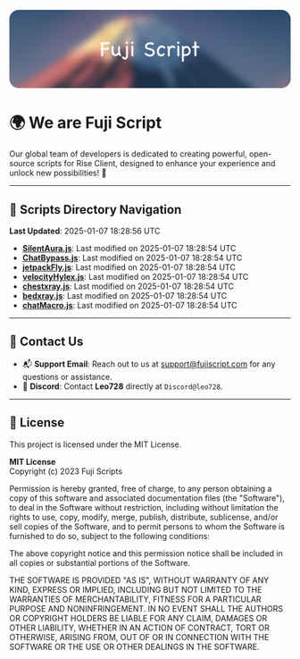 ![Banner](.github/b.webp)

# 🌍 **We are Fuji Script**

Our global team of developers is dedicated to creating powerful, open-source scripts for Rise Client, designed to enhance your experience and unlock new possibilities! 🌟

---
<!-- SCRIPTS_NAVIGATION_START -->
## 📂 **Scripts Directory Navigation**

**Last Updated**: 2025-01-07 18:28:56 UTC

- **[SilentAura.js](scripts/SilentAura.js)**: Last modified on 2025-01-07 18:28:54 UTC
- **[ChatBypass.js](scripts/ChatBypass.js)**: Last modified on 2025-01-07 18:28:54 UTC
- **[jetpackFly.js](scripts/jetpackFly.js)**: Last modified on 2025-01-07 18:28:54 UTC
- **[velocityHylex.js](scripts/velocityHylex.js)**: Last modified on 2025-01-07 18:28:54 UTC
- **[chestxray.js](scripts/chestxray.js)**: Last modified on 2025-01-07 18:28:54 UTC
- **[bedxray.js](scripts/bedxray.js)**: Last modified on 2025-01-07 18:28:54 UTC
- **[chatMacro.js](scripts/chatMacro.js)**: Last modified on 2025-01-07 18:28:54 UTC

<!-- SCRIPTS_NAVIGATION_END -->

---

## 💬 **Contact Us**  
- 📬 **Support Email**: Reach out to us at [support@fujiscript.com](mailto:support@fujiscript.com) for any questions or assistance.  
- 💬 **Discord**: Contact **Leo728** directly at `Discord@leo728`.

---

## 📜 **License**

This project is licensed under the MIT License.  

**MIT License**  
Copyright (c) 2023 Fuji Scripts  

Permission is hereby granted, free of charge, to any person obtaining a copy of this software and associated documentation files (the "Software"), to deal in the Software without restriction, including without limitation the rights to use, copy, modify, merge, publish, distribute, sublicense, and/or sell copies of the Software, and to permit persons to whom the Software is furnished to do so, subject to the following conditions:  

The above copyright notice and this permission notice shall be included in all copies or substantial portions of the Software.  

THE SOFTWARE IS PROVIDED "AS IS", WITHOUT WARRANTY OF ANY KIND, EXPRESS OR IMPLIED, INCLUDING BUT NOT LIMITED TO THE WARRANTIES OF MERCHANTABILITY, FITNESS FOR A PARTICULAR PURPOSE AND NONINFRINGEMENT. IN NO EVENT SHALL THE AUTHORS OR COPYRIGHT HOLDERS BE LIABLE FOR ANY CLAIM, DAMAGES OR OTHER LIABILITY, WHETHER IN AN ACTION OF CONTRACT, TORT OR OTHERWISE, ARISING FROM, OUT OF OR IN CONNECTION WITH THE SOFTWARE OR THE USE OR OTHER DEALINGS IN THE SOFTWARE.  
